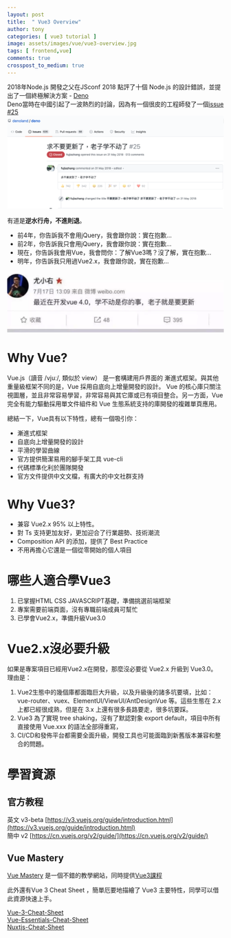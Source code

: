 ```yaml
---
layout: post
title:  " Vue3 Overview"
author: tony
categories: [ vue3 tutorial ]
image: assets/images/vue/vue3-overview.jpg
tags: [ frontend,vue]
comments: true
crosspost_to_medium: true
---
```

2018年Node.js 開發之父在JSconf 2018 點評了十個 Node.js 的設計錯誤，並提出了一個終極解決方案 - [Deno](https://github.com/ry/deno/tree/5c7ba22f2242930ad09f011eaea12a59153e294f/deno2)  
Deno當時在中國引起了一波熱烈的討論，因為有一個很皮的工程師發了一個[issue #25](https://github.com/denoland/deno/issues/25)
![](../../assets/images/vue/please-dont-update.png)

有道是**逆水行舟，不進則退**。
- 前4年，你告訴我不會用jQuery，我會跟你說：實在抱歉…
- 前2年，你告訴我只會用jQuery，我會跟你說：實在抱歉…
- 現在，你告訴我會用Vue，我會問你：了解Vue3嗎？沒了解，實在抱歉…
- 明年，你告訴我只用過Vue2.x，我會跟你說，實在抱歉…

![老子就是要更新](../../assets/images/vue/vue4.png)

# Why Vue?
Vue.js（讀音 /vjuː/, 類似於 view） 是一套構建用戶界面的 漸進式框架。與其他重量級框架不同的是，Vue 採用自底向上增量開發的設計。 Vue 的核心庫只關注視圖層，並且非常容易學習，非常容易與其它庫或已有項目整合。另一方面，Vue 完全有能力驅動採用單文件組件和 Vue 生態系統支持的庫開發的複雜單頁應用。

總結一下，Vue具有以下特性，總有一個吸引你：
- 漸進式框架
- 自底向上增量開發的設計
- 平滑的學習曲線
- 官方提供簡潔易用的腳手架工具 vue-cli
- 代碼標準化利於團隊開發
- 官方文件提供中文文檔，有廣大的中文社群支持

# Why Vue3?
- 兼容 Vue2.x 95% 以上特性。
- 對 Ts 支持更加友好，更加迎合了行業趨勢、技術潮流
- Composition API 的添加，提供了 Best Practice
- 不用再擔心它還是一個從零開始的個人項目

# 哪些人適合學Vue3
1. 已掌握HTML CSS JAVASCRIPT基礎，準備挑選前端框架
2. 專案需要前端頁面，沒有專職前端成員可幫忙
3. 已學會Vue2.x，準備升級Vue3.0

# Vue2.x沒必要升級
如果是專案項目已經用Vue2.x在開發，那麼沒必要從 Vue2.x 升級到 Vue3.0。  
理由是：
1. Vue2生態中的幾個庫都面臨巨大升級，以及升級後的諸多坑要填，比如：vue-router、vuex、ElementUI/ViewUI/AntDesignVue 等。這些生態在 2.x 上都已經很成熟，但是在 3.x 上還有很多長路要走，很多坑要踩。
2. Vue3 為了實現 tree shaking，沒有了默認對象 export default，項目中所有直接使用 Vue.xxx 的語法全部得重寫，
3. CI/CD和發佈平台都需要全面升級，開發工具也可能面臨到新舊版本兼容和整合的問題。

# 學習資源
## 官方教程
英文 v3-beta
[https://v3.vuejs.org/guide/introduction.html](https://v3.vuejs.org/guide/introduction.html)  
簡中 v2
[https://cn.vuejs.org/v2/guide/](https://cn.vuejs.org/v2/guide/)
## Vue Mastery
[Vue Mastery](https://www.vuemastery.com) 是一個不錯的教學網站，同時提供[Vue3課程](https://www.vuemastery.com/courses-path/vue3)

此外還有Vue 3 Cheat Sheet ，簡單厄要地描繪了 Vue3 主要特性，同學可以借此資源快速上手。  

[Vue-3-Cheat-Sheet](https://www.vuemastery.com/pdf/Vue-3-Cheat-Sheet.pdf)   
[Vue-Essentials-Cheat-Sheet](https://www.vuemastery.com/pdf/Vue-Essentials-Cheat-Sheet.pdf)  
[Nuxtjs-Cheat-Sheet](https://www.vuemastery.com/pdf/Nuxtjs-Cheat-Sheet.pdf)
